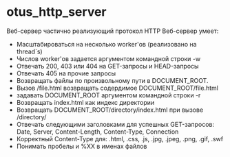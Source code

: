 # otus_http_server
Веб-сервер частично реализующий протокол HTTP
Веб-сервер умеет:
  - Масштабироваться на несколько worker'ов (реализовано на thread`s)
  - Числов worker'ов задается аргументом командной строки -w
  - Отвечать 200, 403 или 404 на GET-запросы и HEAD-запросы
  - Отвечать 405 на прочие запросы
  - Возвращать файлы по произвольному пути в DOCUMENT_ROOT.
  - Вызов /file.html возвращать содердимое DOCUMENT_ROOT/file.html
  - задавать DOCUMENT_ROOT аргументом командной строки -r
  - Возвращать index.html как индекс директории
  - Возвращать DOCUMENT_ROOT/directory/index.html при вызове /directory/
  - Отвечать следующими заголовками для успешных GET-запросов: Date, Server, Content-Length, Content-Type, Connection
  - Корректный Content-Type для: .html, .css, .js, .jpg, .jpeg, .png, .gif, .swf
  - Понимать пробелы и %XX в именах файлов

